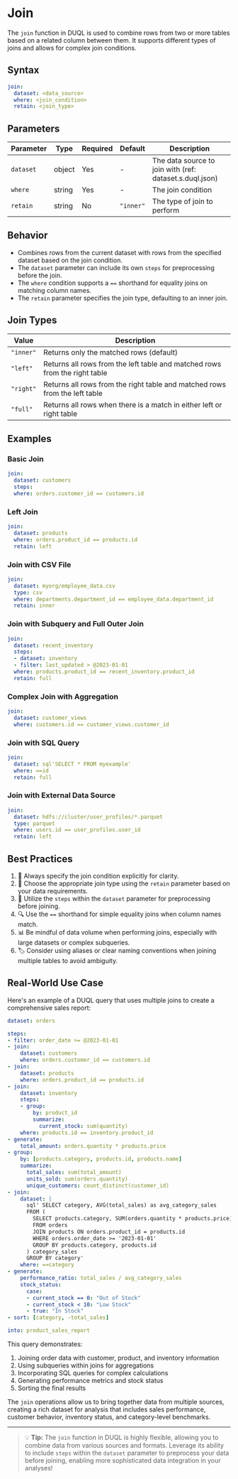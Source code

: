 # Join

The `join` function in DUQL is used to combine rows from two or more tables based on a related column between them. It supports different types of joins and allows for complex join conditions.

## Syntax

```yaml
join:
  dataset: <data_source>
  where: <join_condition>
  retain: <join_type>
```

## Parameters

| Parameter | Type   | Required | Default   | Description                                            |
| --------- | ------ | -------- | --------- | ------------------------------------------------------ |
| `dataset` | object | Yes      | -         | The data source to join with (ref: dataset.s.duql.json) |
| `where`   | string | Yes      | -         | The join condition                                     |
| `retain`  | string | No       | `"inner"` | The type of join to perform                            |

## Behavior

* Combines rows from the current dataset with rows from the specified dataset based on the join condition.
* The `dataset` parameter can include its own `steps` for preprocessing before the join.
* The `where` condition supports a `==` shorthand for equality joins on matching column names.
* The `retain` parameter specifies the join type, defaulting to an inner join.

## Join Types

| Value     | Description                                                                |
| --------- | -------------------------------------------------------------------------- |
| `"inner"` | Returns only the matched rows (default)                                    |
| `"left"`  | Returns all rows from the left table and matched rows from the right table |
| `"right"` | Returns all rows from the right table and matched rows from the left table |
| `"full"`  | Returns all rows when there is a match in either left or right table       |

## Examples

### Basic Join

```yaml
join:
  dataset: customers
  steps: 
  where: orders.customer_id == customers.id
```

### Left Join

```yaml
join:
  dataset: products
  where: orders.product_id == products.id
  retain: left
```

### Join with CSV File

```yaml
join:
  dataset: myorg/employee_data.csv
  type: csv
  where: departments.department_id == employee_data.department_id
  retain: inner
```

### Join with Subquery and Full Outer Join

```yaml
join:
  dataset: recent_inventory
  steps:
  - dataset: inventory
  - filter: last_updated > @2023-01-01
  where: products.product_id == recent_inventory.product_id
  retain: full
```

### Complex Join with Aggregation

```yaml
join:
  dataset: customer_views
  where: customers.id == customer_views.customer_id
```

### Join with SQL Query

```yaml
join:
  dataset: sql'SELECT * FROM myexample'
  where: ==id
  retain: full
```

### Join with External Data Source

```yaml
join:
  dataset: hdfs://cluster/user_profiles/*.parquet
  type: parquet
  where: users.id == user_profiles.user_id
  retain: left
```

## Best Practices

1. 🎯 Always specify the join condition explicitly for clarity.
2. 🤔 Choose the appropriate join type using the `retain` parameter based on your data requirements.
3. 🚀 Utilize the `steps` within the `dataset` parameter for preprocessing before joining.
4. 🔍 Use the `==` shorthand for simple equality joins when column names match.
5. 📊 Be mindful of data volume when performing joins, especially with large datasets or complex subqueries.
6. 🏷️ Consider using aliases or clear naming conventions when joining multiple tables to avoid ambiguity.

## Real-World Use Case

Here's an example of a DUQL query that uses multiple joins to create a comprehensive sales report:

```yaml
dataset: orders

steps:
- filter: order_date >= @2023-01-01
- join:
    dataset: customers
    where: orders.customer_id == customers.id
- join:
    dataset: products
    where: orders.product_id == products.id
- join:
    dataset: inventory
    steps:
    - group:
        by: product_id
        summarize:
          current_stock: sum(quantity)
    where: products.id == inventory.product_id
- generate:
    total_amount: orders.quantity * products.price
- group:
    by: [products.category, products.id, products.name]
    summarize:
      total_sales: sum(total_amount)
      units_sold: sum(orders.quantity)
      unique_customers: count_distinct(customer_id)
- join:
    dataset: | 
      sql' SELECT category, AVG(total_sales) as avg_category_sales
      FROM (
        SELECT products.category, SUM(orders.quantity * products.price) as total_sales
        FROM orders
        JOIN products ON orders.product_id = products.id
        WHERE orders.order_date >= '2023-01-01'
        GROUP BY products.category, products.id
      ) category_sales
      GROUP BY category'
    where: ==category
- generate:
    performance_ratio: total_sales / avg_category_sales
    stock_status:
      case:
      - current_stock == 0: "Out of Stock"
      - current_stock < 10: "Low Stock"
      - true: "In Stock"
- sort: [category, -total_sales]

into: product_sales_report
```

This query demonstrates:

1. Joining order data with customer, product, and inventory information
2. Using subqueries within joins for aggregations
3. Incorporating SQL queries for complex calculations
4. Generating performance metrics and stock status
5. Sorting the final results

The `join` operations allow us to bring together data from multiple sources, creating a rich dataset for analysis that includes sales performance, customer behavior, inventory status, and category-level benchmarks.

***

> 💡 **Tip:** The `join` function in DUQL is highly flexible, allowing you to combine data from various sources and formats. Leverage its ability to include `steps` within the `dataset` parameter to preprocess your data before joining, enabling more sophisticated data integration in your analyses!

